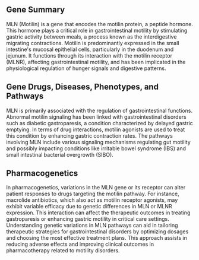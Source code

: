 ## Gene Summary
MLN (Motilin) is a gene that encodes the motilin protein, a peptide hormone. This hormone plays a critical role in gastrointestinal motility by stimulating gastric activity between meals, a process known as the interdigestive migrating contractions. Motilin is predominantly expressed in the small intestine's mucosal epithelial cells, particularly in the duodenum and jejunum. It functions through its interaction with the motilin receptor (MLNR), affecting gastrointestinal motility, and has been implicated in the physiological regulation of hunger signals and digestive patterns.

## Gene Drugs, Diseases, Phenotypes, and Pathways
MLN is primarily associated with the regulation of gastrointestinal functions. Abnormal motilin signaling has been linked with gastrointestinal disorders such as diabetic gastroparesis, a condition characterized by delayed gastric emptying. In terms of drug interactions, motilin agonists are used to treat this condition by enhancing gastric contraction rates. The pathways involving MLN include various signaling mechanisms regulating gut motility and possibly impacting conditions like irritable bowel syndrome (IBS) and small intestinal bacterial overgrowth (SIBO).

## Pharmacogenetics
In pharmacogenetics, variations in the MLN gene or its receptor can alter patient responses to drugs targeting the motilin pathway. For instance, macrolide antibiotics, which also act as motilin receptor agonists, may exhibit variable efficacy due to genetic differences in MLN or MLNR expression. This interaction can affect the therapeutic outcomes in treating gastroparesis or enhancing gastric motility in critical care settings. Understanding genetic variations in MLN pathways can aid in tailoring therapeutic strategies for gastrointestinal disorders by optimizing dosages and choosing the most effective treatment plans. This approach assists in reducing adverse effects and improving clinical outcomes in pharmacotherapy related to motility disorders.